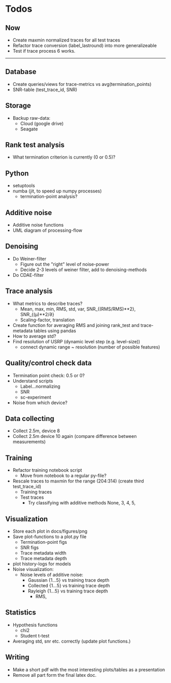 # Todos
## Now
- Create maxmin normalized traces for all test traces
- Refactor trace conversion (label_lastround) into more generalizeable
- Test if trace process 6 works.

---

## Database
- Create queries/views for trace-metrics vs avg(termination_points)
- SNR-table (test_trace_id, SNR)

## Storage
- Backup raw-data:
  - Cloud (google drive)
  - Seagate

## Rank test analysis
- What termination criterion is currently (0 or 0.5)?

## Python
- setuptools
- numba (jit, to speed up numpy processes)
  - termination-point analysis?

## Additive noise
- Additive noise functions
- UML diagram of processing-flow

## Denoising
- Do Weiner-filter
  - Figure out the "right" level of noise-power
  - Decide 2-3 levels of weiner filter, add to denoising-methods
- Do CDAE-filter

## Trace analysis
- What metrics to describe traces?
  - Mean, max, min, RMS, std, var, SNR_{(RMS/RMS)**2}, SNR_{(µ)**2/∂}
  - Scaling-factor, translation
- Create function for averaging RMS and joining rank_test and trace-metadata tables using pandas
- How to average std?
- Find resolution of USRP (dynamic level step (e.g. level-size))
  - connect dynamic range ~ resolution (number of possible features)

## Quality/control check data
- Termination point check: 0.5 or 0?
- Understand scripts
  - Label...normalizing
  - SNR
  - sc-experiment
- Noise from which device?

## Data collecting
- Collect 2.5m, device 8
- Collect 2.5m device 10 again (compare difference between measurements)

## Training
- Refactor training notebook script
  - Move from notebook to a regular py-file?
- Rescale traces to maxmin for the range (204:314) (create third test_trace_id)
  - Training traces
  - Test traces
    - Try classifying with additive methods None, 3, 4, 5, 

## Visualization
- Store each plot in docs/figures/png
- Save plot-functions to a plot.py file
  - Termination-point figs
  - SNR figs
  - Trace metadata width
  - Trace metadata depth
- plot history-logs for models
- Noise visualization:
  - Noise levels of additive noise:
    - Gaussian {1...5} vs training trace depth
    - Collected {1...5} vs training trace depth
    - Rayleigh {1...5} vs training trace depth
      - RMS, 

## Statistics
- Hypothesis functions
  - chi2
  - Student t-test
- Averaging std, snr etc. correctly (update plot functions.)

## Writing
- Make a short pdf with the most interesting plots/tables as a presentation
- Remove all part form the final latex doc.